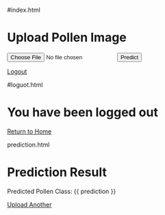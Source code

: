 #index.html

<!DOCTYPE html>
<html>
<head>
    <title>Pollen Classification</title>
</head>
<body>
    <h1>Upload Pollen Image</h1>
    <form method="post" action="/predict" enctype="multipart/form-data">
        <input type="file" name="file" accept="image/*">
        <input type="submit" value="Predict">
    </form>
    <a href="/logout">Logout</a>
</body>
</html>

#loguot.html

<!DOCTYPE html>
<html>
<head>
    <title>Logout</title>
</head>
<body>
    <h1>You have been logged out</h1>
    <a href="/">Return to Home</a>
</body>
</html>


prediction.html

<!DOCTYPE html>
<html>
<head>
    <title>Prediction Result</title>
</head>
<body>
    <h1>Prediction Result</h1>
    <p>Predicted Pollen Class: {{ prediction }}</p>
    <a href="/">Upload Another</a>
</body>
</html>
